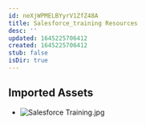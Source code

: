 ```yaml
---
id: neXjWPMELBYyrV1ZfZ48A
title: Salesforce_training Resources
desc: ''
updated: 1645225706412
created: 1645225706412
stub: false
isDir: true
---
```

## Imported Assets
- ![Salesforce Training.jpg](/assets/salesforce-training.jpg)

